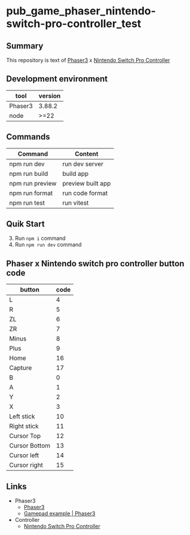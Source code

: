 # pub_game_phaser_nintendo-switch-pro-controller_test

## Summary

This repository is text of [Phaser3](https://phaser.io/) x [Nintendo Switch Pro Controller](https://www.nintendo.com/jp/hardware/switch/accessories/index.html)

## Development environment

| tool    | version |
| ------- | ------- |
| Phaser3 | 3.88.2  |
| node    | >=22    |

## Commands

| Command         | Content           |
| --------------- | ----------------- |
| npm run dev     | run dev server    |
| npm run build   | build app         |
| npm run preview | preview built app |
| npm run format  | run code format   |
| npm run test    | run vitest        |

## Quik Start

3. Run `npm i` command
4. Run `npm run dev` command

## Phaser x Nintendo switch pro controller button code

| button        | code |
| ------------- | ---- |
| L             | 4    |
| R             | 5    |
| ZL            | 6    |
| ZR            | 7    |
| Minus         | 8    |
| Plus          | 9    |
| Home          | 16   |
| Capture       | 17   |
| B             | 0    |
| A             | 1    |
| Y             | 2    |
| X             | 3    |
| Left stick    | 10   |
| Right stick   | 11   |
| Cursor Top    | 12   |
| Cursor Bottom | 13   |
| Cursor left   | 14   |
| Cursor right  | 15   |

## Links

- Phaser3
  - [Phaser3](https://phaser.io/)
  - [Gamepad example | Phaser3](https://phaser.io/examples/v3.85.0/input/gamepad)
- Controller
  - [Nintendo Switch Pro Controller](https://www.nintendo.com/jp/hardware/switch/accessories/index.html)

